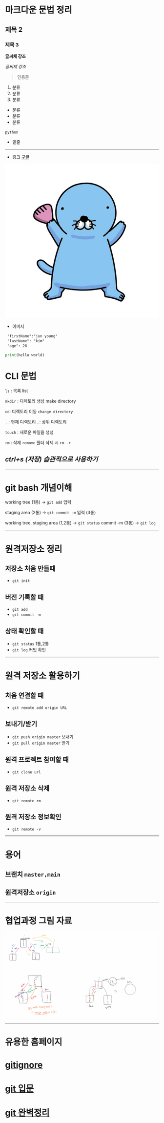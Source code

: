  # 마크다운 문법 정리
 
 ## 제목 2
 ### 제목 3

 
 **글씨체 강조**
 
 *글씨체 강조*

 > 인용문

 1. 분류
 2. 분류
 3. 분류

 - 분류
 - 분류
 - 분류

 `python` 

 - 밑줄
 ---
 - 링크  [구글](https://www.google.com/)
 
![보노보노](bn14.jpg)
- 이미지


 ```
  "firstName":"jun young"
  "lastName": "kim"
  "age": 26
```

``` python
print(hello world)
```


# CLI 문법

`ls` : 목록 list

`mkdir` : 디렉토리 생성 make directory

`cd`: 디렉토리 이동 `change directory`

`.` : 현재 디렉토리 ..: 상위 디렉토리

`touch` : 새로운 파일을 생성

`rm` : 삭제 `remove` 폴더 삭제 시 `rm -r`

## *ctrl+s (저장) 습관적으로 사용하기*

---

# git bash 개념이해

 working tree (1통)
 -> `git add` 입력


 staging area  (2통)
 -> `git commit -m` 입력 (3통)
 

 working tree, staging area (1,2통) -> `git status`
 commit -m (3통) -> `git log`

 ---



# 원격저장소 정리
##  저장소 처음 만들때 
- `git init`

## 버전 기록할 때
- `git add`
- `git commit -m`

## 상태 확인할 때
- `git status` 1통,2통
- `git log`  커밋 확인
---

# 원격 저장소 활용하기
## 처음 연결할 때
- `git remote add origin URL`

## 보내기/받기
- `git push origin master` 보내기
- `git pull origin master` 받기

## 원격 프로젝트 참여할 때
- `git clone url`

## 원격 저장소 삭제
- `git remote rm`

## 원격 저장소 정보확인
- `git remote -v`

---

# 용어 
## 브랜치 `master,main`
## 원격저장소 `origin`

---

# 협업과정 그림 자료


![협업과정](%ED%98%91%EC%97%85%EA%B3%BC%EC%A0%95.png)


---

# 유용한 홈페이지

# [gitignore](https://www.toptal.com/developers/gitignore) 
# [git 입문](https://backlog.com/git-tutorial/kr/intro/intro1_1.html)
# [git 완벽정리](https://git-scm.com/book/ko/v2/%EC%8B%9C%EC%9E%91%ED%95%98%EA%B8%B0-%EB%B2%84%EC%A0%84-%EA%B4%80%EB%A6%AC%EB%9E%80%3F)






